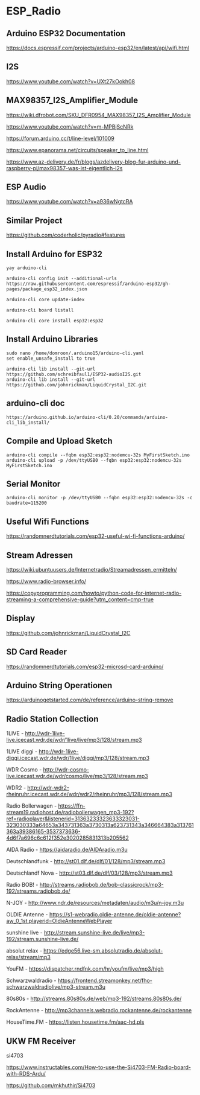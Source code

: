 # ESP_Radio

## Arduino ESP32 Documentation
https://docs.espressif.com/projects/arduino-esp32/en/latest/api/wifi.html

## I2S 
https://www.youtube.com/watch?v=UXt27kOokh08

## MAX98357_I2S_Amplifier_Module
https://wiki.dfrobot.com/SKU_DFR0954_MAX98357_I2S_Amplifier_Module

https://www.youtube.com/watch?v=m-MPBjScNRk

https://forum.arduino.cc/t/line-level/101009

https://www.epanorama.net/circuits/speaker_to_line.html

https://www.az-delivery.de/fr/blogs/azdelivery-blog-fur-arduino-und-raspberry-pi/max98357-was-ist-eigentlich-i2s

## ESP Audio
https://www.youtube.com/watch?v=a936wNgtcRA

## Similar Project
https://github.com/coderholic/pyradio#features

## Install Arduino for ESP32

    yay arduino-cli

    arduino-cli config init --additional-urls https://raw.githubusercontent.com/espressif/arduino-esp32/gh-pages/package_esp32_index.json

    arduino-cli core update-index

    arduino-cli board listall
    
    arduino-cli core install esp32:esp32

## Install Arduino Libraries

    sudo nano /home/domroon/.arduino15/arduino-cli.yaml
    set enable_unsafe_install to true

    arduino-cli lib install --git-url https://github.com/schreibfaul1/ESP32-audioI2S.git
    arduino-cli lib install --git-url https://github.com/johnrickman/LiquidCrystal_I2C.git

## arduino-cli doc

    https://arduino.github.io/arduino-cli/0.20/commands/arduino-cli_lib_install/

## Compile and Upload Sketch

    arduino-cli compile --fqbn esp32:esp32:nodemcu-32s MyFirstSketch.ino
    arduino-cli upload -p /dev/ttyUSB0 --fqbn esp32:esp32:nodemcu-32s MyFirstSketch.ino


## Serial Monitor

    arduino-cli monitor -p /dev/ttyUSB0 --fqbn esp32:esp32:nodemcu-32s -c baudrate=115200

## Useful Wifi Functions
https://randomnerdtutorials.com/esp32-useful-wi-fi-functions-arduino/

## Stream Adressen
https://wiki.ubuntuusers.de/Internetradio/Streamadressen_ermitteln/

https://www.radio-browser.info/

https://copyprogramming.com/howto/python-code-for-internet-radio-streaming-a-comprehensive-guide?utm_content=cmp-true


## Display
https://github.com/johnrickman/LiquidCrystal_I2C

## SD Card Reader
https://randomnerdtutorials.com/esp32-microsd-card-arduino/

## Arduino String Operationen
https://arduinogetstarted.com/de/reference/arduino-string-remove

## Radio Station Collection
1LIVE -  http://wdr-1live-live.icecast.wdr.de/wdr/1live/live/mp3/128/stream.mp3

1LIVE diggi - http://wdr-1live-diggi.icecast.wdr.de/wdr/1live/diggi/mp3/128/stream.mp3

WDR Cosmo - http://wdr-cosmo-live.icecast.wdr.de/wdr/cosmo/live/mp3/128/stream.mp3

WDR2 - http://wdr-wdr2-rheinruhr.icecast.wdr.de/wdr/wdr2/rheinruhr/mp3/128/stream.mp3

Radio Bollerwagen - https://ffn-stream19.radiohost.de/radiobollerwagen_mp3-192?ref=radioplayer&listenerid=31363233323633323031-323030333a64653a343731363a3730313a623731343a346664383a313761363a39386165-3537373636-4d6f7a696c6c612f352e3020285831313b205562

AIDA Radio - https://aidaradio.de/AIDAradio.m3u

Deutschlandfunk - http://st01.dlf.de/dlf/01/128/mp3/stream.mp3

Deutschlandf Nova - http://st03.dlf.de/dlf/03/128/mp3/stream.mp3

Radio BOB! - http://streams.radiobob.de/bob-classicrock/mp3-192/streams.radiobob.de/

N-JOY - http://www.ndr.de/resources/metadaten/audio/m3u/n-joy.m3u

OLDIE Antenne - https://s1-webradio.oldie-antenne.de/oldie-antenne?aw_0_1st.playerid=OldieAntenneWebPlayer

sunshine live - http://stream.sunshine-live.de/live/mp3-192/stream.sunshine-live.de/

absolut relax - https://edge56.live-sm.absolutradio.de/absolut-relax/stream/mp3

YouFM - https://dispatcher.rndfnk.com/hr/youfm/live/mp3/high

Schwarzwaldradio - https://frontend.streamonkey.net/fho-schwarzwaldradiolive/mp3-stream.m3u

80s80s - http://streams.80s80s.de/web/mp3-192/streams.80s80s.de/

RockAntenne - http://mp3channels.webradio.rockantenne.de/rockantenne

HouseTime.FM - https://listen.housetime.fm/aac-hd.pls


## UKW FM Receiver
si4703

https://www.instructables.com/How-to-use-the-Si4703-FM-Radio-board-with-RDS-Ardu/

https://github.com/mkhuthir/Si4703